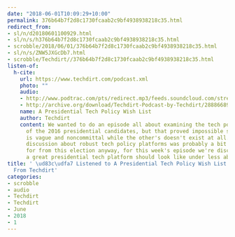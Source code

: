 ```yaml
---
date: "2018-06-01T10:09:29+10:00"
permalink: 376b64b7f2d8c1730fcaab2c9bf4938938218c35.html
redirect_from:
- sl/n/d20180601100929.html
- sl/n/s/h376b64b7f2d8c1730fcaab2c9bf4938938218c35.html
- scrobble/2018/06/01/376b64b7f2d8c1730fcaab2c9bf4938938218c35.html
- sl/n/s/ZNW5JXGcDb7.html
- scrobble/Techdirt//376b64b7f2d8c1730fcaab2c9bf4938938218c35.html
listen-of:
  h-cite:
    url: https://www.techdirt.com/podcast.xml
    photo: ""
    audio:
    - http://www.podtrac.com/pts/redirect.mp3/feeds.soundcloud.com/stream/288866899-techdirt-a-presidential-tech-policy-wish-list.mp3
    - http://archive.org/download/Techdirt-Podcast-by-Techdirt/288866899-techdirt-a-presidential-tech-policy-wish-list.mp3
    name: A Presidential Tech Policy Wish List
    author: Techdirt
    content: We wanted to do an episode all about examining the tech policy platforms
      of the 2016 presidential candidates, but that proved impossible since one candidate's
      is vague and noncommittal while the other's doesn't exist at all. Since a nuanced
      discussion about robust tech policy platforms was probably a bit much to hope
      for from this election anyway, for this week's episode we're discussing what
      a great presidential tech platform should look like under less absurd circumstances.
title: ' \ud83c\udfa7 Listened to A Presidential Tech Policy Wish List by Techdirt
  From Techdirt'
categories:
- scrobble
- audio
- Techdirt
- Techdirt
- June
- 2018
- 1
---
```

